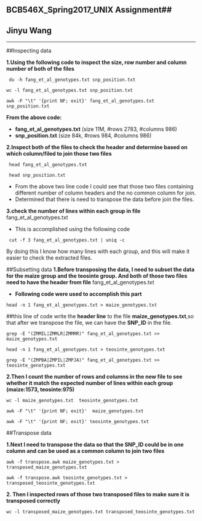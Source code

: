 ## BCB546X\_Spring2017\_UNIX Assignment##
## Jinyu Wang

----------
 

##Inspecting data  





**1.Using the following code to inspect the size, row number and column number of both of the files**

```
 du -h fang_et_al_genotypes.txt snp_position.txt
```
   
```
wc -l fang_et_al_genotypes.txt snp_position.txt
```

```
awk -F "\t" '{print NF; exit}' fang_et_al_genotypes.txt snp_position.txt
```

**From the above code:**


- **fang\_et\_al\_genotypes.txt** (size 11M, #rows 2783, #columns 986)
- **snp\_position.txt** (size 84k, #rows 984, #columns 986)
 
**2.Inspect both of the files to check the header and determine based on which column/filed to join those two files**

```
 head fang_et_al_genotypes.txt
```

```
 head snp_position.txt
```

- From the above two line code I could see that those two files containing different number of column headers and the no common column for join.
- Determined that there is need to transpose the data before join the files.

**3.check the number of lines within each group in file** fang\_et\_al\_genotypes.txt

- This is accomplished using the following code	

```
 cut -f 3 fang_et_al_genotypes.txt | uniq -c
```

By doing this I know how many lines with each group, and this will make it easier to check 
the extracted files.

##Subsetting data
**1.Before transposing the data, I need to subset the data for the maize group and the teosinte group. And both of those two files need to have the header from file** fang\_et\_al\_genotypes.txt

- **Following code were used to accomplish this part**

```
head -n 1 fang_et_al_genotypes.txt > maize_genotypes.txt
```

\##this line of code write the **header line** to the file **maize\_genotypes.txt**,so that after we transpose the file, we can have the **SNP\_ID** in the file.

```
grep -E "(ZMMIL|ZMMLR|ZMMMR)" fang_et_al_genotypes.txt >> maize_genotypes.txt
```

```
head -n 1 fang_et_al_genotypes.txt > teosinte_genotypes.txt
```

```
grep -E "(ZMPBA|ZMPIL|ZMPJA)" fang_et_al_genotypes.txt >> teosinte_genotypes.txt
```

**2.Then I count the number of rows and columns in the new file to see whether it match the expected number of lines within each group (maize:1573, teosinte:975)**

```
wc -l maize_genotypes.txt  teosinte_genotypes.txt
```

```
awk -F "\t" '{print NF; exit}'  maize_genotypes.txt 
```

```
awk -F "\t" '{print NF; exit}' teosinte_genotypes.txt
```
##Transpose data

**1.Next I need to transpose the data so that the SNP\_ID could be in one column and can be used as a common column to join two files**

```
awk -f transpose.awk maize_genotypes.txt > transposed_maize_genotypes.txt
```

```
awk -f transpose.awk teosinte_genotypes.txt > transposed_teosinte_genotypes.txt
```

**2. Then I inspected rows of those two transposed files to make sure it is transposed correctly**

```
wc -l transposed_maize_genotypes.txt transposed_teosinte_genotypes.txt
```


